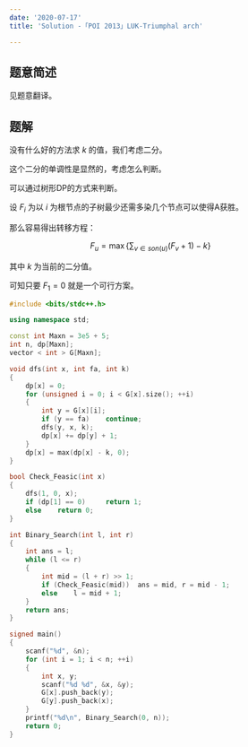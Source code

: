 ```yaml
---
date: '2020-07-17'
title: 'Solution -「POI 2013」LUK-Triumphal arch'

---
```


## 题意简述

见题意翻译。

## 题解

没有什么好的方法求 $k$ 的值，我们考虑二分。

这个二分的单调性是显然的，考虑怎么判断。

可以通过树形DP的方式来判断。

设 $F_{i}$ 为以 $i$ 为根节点的子树最少还需多染几个节点可以使得A获胜。

那么容易得出转移方程：

$$
F_{u}=\max\{\sum_{v\in son(u)}(F_{v}+1)-k\}
$$

其中 $k$ 为当前的二分值。

可知只要 $F_{1}=0$ 就是一个可行方案。

```cpp
#include <bits/stdc++.h>

using namespace std;

const int Maxn = 3e5 + 5;
int n, dp[Maxn];
vector < int > G[Maxn];

void dfs(int x, int fa, int k)
{
	dp[x] = 0;
	for (unsigned i = 0; i < G[x].size(); ++i)
	{
		int y = G[x][i];
		if (y == fa)	continue;
		dfs(y, x, k);
		dp[x] += dp[y] + 1;
	}
	dp[x] = max(dp[x] - k, 0);
}

bool Check_Feasic(int x)
{
	dfs(1, 0, x);
	if (dp[1] == 0) 	return 1;
	else 	return 0;
}

int Binary_Search(int l, int r)
{
	int ans = l;
	while (l <= r)
	{
		int mid = (l + r) >> 1;
		if (Check_Feasic(mid))	ans = mid, r = mid - 1;
		else	l = mid + 1;
	}
	return ans;
}

signed main()
{
	scanf("%d", &n);
	for (int i = 1; i < n; ++i)
	{
		int x, y;
		scanf("%d %d", &x, &y);
		G[x].push_back(y);
		G[y].push_back(x);
	}
	printf("%d\n", Binary_Search(0, n));
	return 0;
}
```